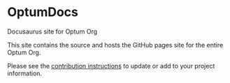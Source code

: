 # OptumDocs
Docusaurus site for Optum Org

This site contains the source and hosts the GitHub pages site for the entire Optum Org.

Please see the [contribution instructions](CONTRIBUTING.md) to update or add to your project information.
